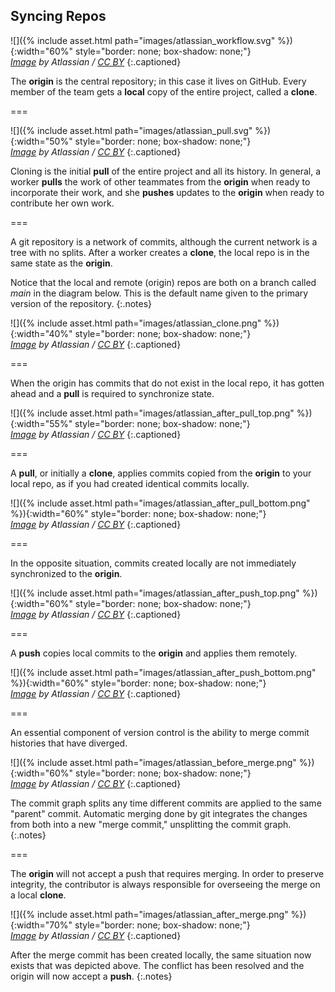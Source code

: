 ---
---

## Syncing Repos

![]({% include asset.html path="images/atlassian_workflow.svg" %}){:width="60%" style="border: none; box-shadow: none;"}  
*[Image][comparing-workflows] by Atlassian / [CC BY]*
{:.captioned}

The **origin** is the central repository; in this case it lives on GitHub. Every member of the team gets a **local** copy of the entire project, called a **clone**.

===

![]({% include asset.html path="images/atlassian_pull.svg" %}){:width="50%" style="border: none; box-shadow: none;"}  
*[Image][comparing-workflows] by Atlassian / [CC BY]*
{:.captioned}

Cloning is the initial **pull** of the entire project and all its history. In general, a worker **pulls** the work of other teammates from the **origin** when ready to incorporate their work, and she **pushes** updates to the **origin** when ready to contribute her own work.

===

A git repository is a network of commits, although the current network is a tree
with no splits. After a worker creates a **clone**, the local repo is
in the same state as the **origin**.

Notice that the local and remote (origin) repos are both on a branch called *main* in the diagram
below. This is the default name given to the primary version of the repository.
{:.notes}

![]({% include asset.html path="images/atlassian_clone.png" %}){:width="40%" style="border: none; box-shadow: none;"}  
*[Image][syncing] by Atlassian / [CC BY]*
{:.captioned}

===

When the origin has commits that do not exist in the local repo, it has gotten ahead and a **pull** is required to synchronize state.

![]({% include asset.html path="images/atlassian_after_pull_top.png" %}){:width="55%" style="border: none; box-shadow: none;"}  
*[Image][syncing] by Atlassian / [CC BY]*
{:.captioned}

===

A **pull**, or initially a **clone**, applies commits copied from the **origin**
to your local repo, as if you had created identical commits locally.

![]({% include asset.html path="images/atlassian_after_pull_bottom.png" %}){:width="60%" style="border: none; box-shadow: none;"}  
*[Image][syncing] by Atlassian / [CC BY]*
{:.captioned}

===

In the opposite situation, commits created locally are not immediately
synchronized to the **origin**.

![]({% include asset.html path="images/atlassian_after_push_top.png" %}){:width="60%" style="border: none; box-shadow: none;"}  
*[Image][syncing] by Atlassian / [CC BY]*
{:.captioned}

===

A **push** copies local commits to the **origin** and applies them remotely.

![]({% include asset.html path="images/atlassian_after_push_bottom.png" %}){:width="60%" style="border: none; box-shadow: none;"}  
*[Image][syncing] by Atlassian / [CC BY]*
{:.captioned}

===

An essential component of version control is the ability to merge
commit histories that have diverged.

![]({% include asset.html path="images/atlassian_before_merge.png" %}){:width="60%" style="border: none; box-shadow: none;"}  
*[Image][using-branches] by Atlassian / [CC BY]*
{:.captioned}

The commit graph splits any time different commits are applied to the same
"parent" commit. Automatic merging done by git integrates the changes from both
into a new "merge commit," unsplitting the commit graph.
{:.notes}

===

The **origin** will not accept a push that requires merging. In order to
preserve integrity, the contributor is always responsible for overseeing the
merge on a local **clone**.

![]({% include asset.html path="images/atlassian_after_merge.png" %}){:width="70%" style="border: none; box-shadow: none;"}  
*[Image][using-branches] by Atlassian / [CC BY]*
{:.captioned}

After the merge commit has been created locally, the same situation now exists that
was depicted above. The conflict has been resolved and the origin will now accept 
a **push**.
{:.notes}

[using-branches]: https://www.atlassian.com/git/tutorials/
[comparing-workflows]: https://www.atlassian.com/git/tutorials/comparing-workflows
[syncing]: https://www.atlassian.com/git/tutorials/syncing/git-pull
[CC BY]: http://creativecommons.org/licenses/by/2.5/au/
